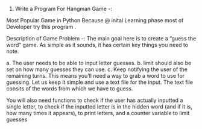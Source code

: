 1. Write a Program For Hangman Game -:

Most Popular Game in Python Because @ inital Learning phase most of Developer try this program . 

Description of Game Problem -: The main goal here is to create a “guess the word” game. As simple as it sounds, it has certain key things you need to note. 

a. The user needs to be able to input letter guesses.
b. limit should also be set on how many guesses they can use.
c. Keep notifying the user of the remaining turns.
This means you’ll need a way to grab a word to use for guessing. Let us keep it simple and use a text file for the input. The text file consits of the words from which we have to guess.

You will also need functions to check if the user has actually inputted a single letter, to check if the inputted letter is in the hidden word (and if it is, how many times it appears), to print letters, and a counter variable to limit guesses
